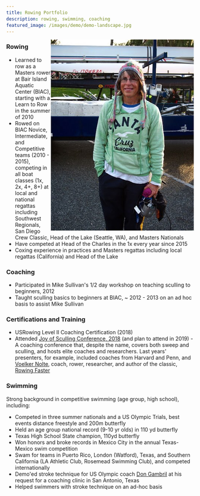 ```yaml
---
title: Rowing Portfolio
description: rowing, swimming, coaching
featured_image: /images/demo/demo-landscape.jpg
---
```


<img align="right" src="images/me-coxswain.jpg">

### Rowing

- Learned to row as a Masters rower at Bair Island Aquatic Center (BIAC), starting with a Learn to Row in the summer of 2010
- Rowed on BIAC Novice, Intermediate, and Competitive teams (2010 - 2015), competing in all boat classes (1x, 2x, 4+, 8+) at local and national regattas including Southwest Regionals, San Diego Crew Classic, Head of the Lake (Seattle, WA), and Masters Nationals
- Have competed at Head of the Charles in the 1x every year since 2015
- Coxing experience in practices and Masters regattas including local regattas (California) and Head of the Lake 

### Coaching

- Participated in Mike Sullivan's 1/2 day workshop on teaching sculling to beginners, 2012
- Taught sculling basics to beginners at BIAC, ~ 2012 - 2013 on an ad hoc basis to assist Mike Sullivan

### Certifications and Training 

- USRowing Level II Coaching Certification (2018)
- Attended [Joy of Sculling Conference, 2018](http://www.thejoyofsculling.com/) (and plan to attend in 2019) - A coaching conference that, despite the name, covers both sweep and sculling, and hosts elite coaches and researchers. Last years' presenters, for example, included coaches from Harvard and Penn, and [Voelker Nolte](http://www.worldrowing.com/athletes/athlete/7978/nolte-volker), coach, rower, researcher, and author of the classic, [Rowing Faster](https://books.google.com/books/about/Rowing_Faster.html?id=-wmLeDL0MbAC)

### Swimming   

Strong background in competitive swimming (age group, high school), including:

- Competed in three summer nationals and a US Olympic Trials, best events distance freestyle and 200m butterfly
- Held an age group national record (9-10 yr olds) in 110 yd butterfly 
- Texas High School State champion, 110yd butterfly
- Won honors and broke records in Mexico City in the annual Texas-Mexico swim competition
- Swam for teams in Puerto Rico, London (Watford), Texas, and Southern California (LA Athletic Club, Rosemead Swimming Club), and competed internationally
- Demo'ed stroke technique for US Olympic coach [Don Gambril](https://en.wikipedia.org/wiki/Don_Gambril) at his request for a coaching clinic in San Antonio, Texas
- Helped swimmers with stroke technique on an ad-hoc basis



